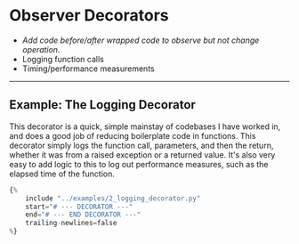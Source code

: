 # Observer Decorators

- *Add code before/after wrapped code to observe but not change operation.*
- Logging function calls
- Timing/performance measurements

---
## Example: The Logging Decorator

This decorator is a quick, simple mainstay of codebases I have worked in, and does a good job of reducing boilerplate code in functions. This decorator simply logs the function call, parameters, and then the return, whether it was from a raised exception or a returned value. It's also very easy to add logic to this to log out performance measures, such as the elapsed time of the function.

```python
{% 
    include "../examples/2_logging_decorator.py" 
    start="# --- DECORATOR ---"
    end="# --- END DECORATOR ---"
    trailing-newlines=false
%}
```
